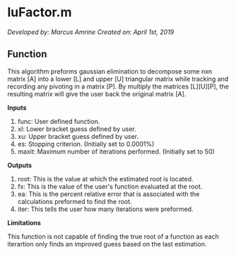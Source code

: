 # luFactor.m

*Developed by: Marcus Amrine*
*Created on: April 1st, 2019*

## Function

This algorithm preforms gaussian elimination to decompose some nxn matrix [A] into a lower [L] and upper [U] triangular matrix while tracking and recording any pivoting in a matrix [P]. By multiply the matrices [L][U][P], the resulting matrix will give the user back the original matrix [A].

**Inputs**
  1. func: User defined function.
  2. xl: Lower bracket guess defined by user.
  3. xu: Upper bracket guess defined by user.
  4. es: Stopping criterion. (Initially set to 0.0001%)
  5. maxit: Maximum number of iterations performed. (Initially set to 50)
  
**Outputs**
  1. root: This is the value at which the estimated root is located.
  2. fx: This is the value of the user's function evaluated at the root.
  3. ea: This is the percent relative error that is associated with the calculations preformed to find the root.
  4. iter: This tells the user how many iterations were preformed.
  
**Limitations**

This function is not capable of finding the true root of a function as each iterartion only finds an improved guess based on the last estimation.
